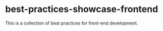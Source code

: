# best-practices-showcase-frontend
This is a collection of best practices for front-end development.
